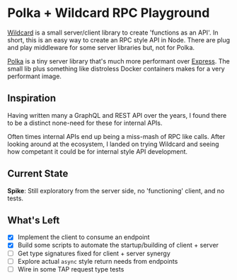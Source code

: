 # Polka + Wildcard RPC Playground

[Wildcard][wcrd] is a small server/client library to create 'functions as an API'.
In short, this is an easy way to create an RPC style API in Node.
There are plug and play middleware for some server libraries but, not for Polka.

[Polka][plka] is a tiny server library that's much more performant over [Express][exp].
The small lib plus something like distroless Docker containers makes for a very performant image.

## Inspiration

Having written many a GraphQL and REST API over the years,
I found there to be a distinct none-need for these for internal APIs.

Often times internal APIs end up being a miss-mash of RPC like calls.
After looking around at the ecosystem,
I landed on trying Wildcard and seeing how competant it could be for internal style API development.

## Current State

__Spike__: Still exploratory from the server side, no 'functioning' client, and no tests.

## What's Left

- [X] Implement the client to consume an endpoint
- [X] Build some scripts to automate the startup/building of client + server
- [ ] Get type signatures fixed for client + server synergy
- [ ] Explore actual `async` style return needs from endpoints
- [ ] Wire in some TAP request type tests

[wcrd]: https://github.com/reframejs/wildcard-api
[plka]: https://github.com/lukeed/polka
[exp]: https://expressjs.com/
